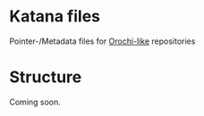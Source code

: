 # Katana files
Pointer-/Metadata files for [Orochi-like](https://github.com/Stridsvagn69420/Orochi) repositories

# Structure
Coming soon.